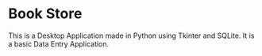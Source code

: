 # Book Store

This is a Desktop Application made in Python using Tkinter and SQLite. It is a basic Data Entry Application.
